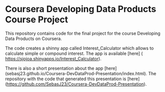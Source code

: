 # Coursera Developing Data Products Course Project
This repository contains code for the final project for the course Developing Data Products on Coursera.

The code creates a shinny app called Interest_Calculator which allows to calculate simple or compound interest. The app is available [here] ( https://sjojoa.shinyapps.io/Interest_Calculator).

There is also a short presentation about the app [here] (sebasj23.github.io/Coursera-DevDataProd-Presentation/index.html). The repository with the code that generated this presentation is [here] (https://github.com/SebasJ23/Coursera-DevDataProd-Presentation).
